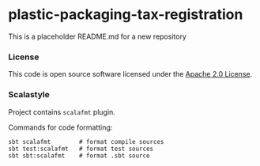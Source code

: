 
# plastic-packaging-tax-registration

This is a placeholder README.md for a new repository

### License

This code is open source software licensed under the [Apache 2.0 License]("http://www.apache.org/licenses/LICENSE-2.0.html").

### Scalastyle

Project contains `scalafmt` plugin.

Commands for code formatting:

```
sbt scalafmt        # format compile sources
sbt test:scalafmt   # format test sources
sbt sbt:scalafmt    # format .sbt source
```